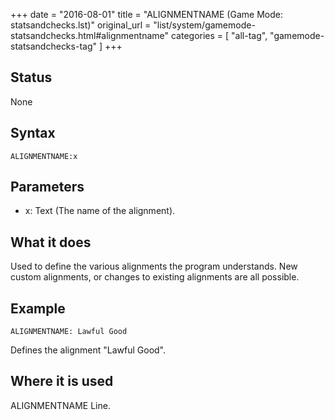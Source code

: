 +++
date = "2016-08-01"
title = "ALIGNMENTNAME (Game Mode: statsandchecks.lst)"
original_url = "list/system/gamemode-statsandchecks.html#alignmentname"
categories = [ "all-tag", "gamemode-statsandchecks-tag" ]
+++

## Status

None

## Syntax

`ALIGNMENTNAME:x`

## Parameters

-   x: Text (The name of the alignment).



What it does
------------

Used to define the various alignments the program understands. New
custom alignments, or changes to existing alignments are all possible.

Example
-------

`ALIGNMENTNAME: Lawful Good`

Defines the alignment "Lawful Good".

Where it is used
----------------

ALIGNMENTNAME Line.

